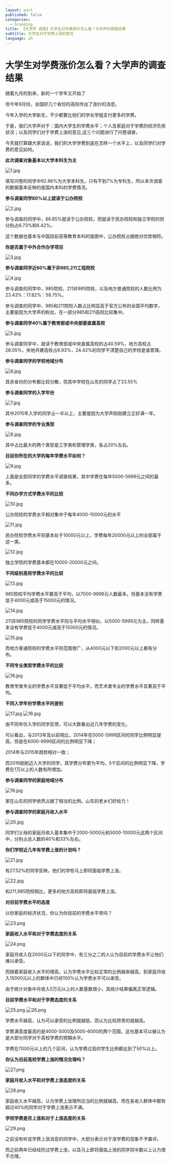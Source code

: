 ```yaml
---
layout: post
published: false
categories:
  - branding
title: 【大学声 调查】大学生对学费涨价怎么看？大学声的调查结果
subtitle: 大学生对于学费上涨的意见
language: zh
---
```

# 大学生对学费涨价怎么看？大学声的调查结果



随着九月的到来，新的一个学年又开始了

但今年9月份，全国好几个省份的高校传出了涨价的消息。

今年入学的大学新生，不少都要比他们的学长学姐支付更多的学费。

于是，我们大学声对于：国内大学生的学费水平；个人及家庭对于学费的经济负担状况；以及同学们对于学费上涨的意见,这三个问题进行了问卷调查，

今天就打算跟大家说说，我们的大学学费到底在怎样一个水平上，以及同学们对学费的意见如何。

**此次调查对象基本以大学本科生为主**


![1.jpg]({{site.baseurl}}/image/1.jpg)


填写问卷的同学中92.66%为大学本科生，只有不到7%为专科生，所以本次调查的数据基本反映的是国内本科的学费情况。

**参与调查同学80%以上就读于公办院校**

![2.jpg]({{site.baseurl}}/image/2.jpg)


参与调查的同学中，86.85%就读于公办院校，而就读于民办院校和独立学院的则分别占6.73%和6.42%。

这个数据也基本与中国目前高等教育本科的版图中，公办院校占据绝对优势相符。

**你是否属于中外合作办学项目**

![3.jpg]({{site.baseurl}}/image/3.jpg)


**参与调查同学近60%属于非985,211工程院校**

![4.jpg]({{site.baseurl}}/image/4.jpg)


参与调查的同学中，985院校，211非985院校，以及地方普通院校的人数比例为23.43%：17.82%：58.75%。

参与调查的同学中，985和211院校人数占比明显高于官方公布的全国平均数字。主要是因为大学声的粉丝，在一部分985和211高校比较集中。

**参与调查同学40%属于教育部或中央部委直属高校**

![5.jpg]({{site.baseurl}}/image/5.jpg)


参与调查同学中，就读于教育部或中央直属高校的占40.59%，地方高校占28.05%，央地共建高校占6.93%，24.42%的同学不清楚自己的学校是谁管理。

**参与调查同学的学校地域分布**

![6.jpg]({{site.baseurl}}/image/6.jpg)


其余省份的分布都比较分散，但其中学校在山东的同学占了23.55%


**参与调查同学的入学年份**

![7.jpg]({{site.baseurl}}/image/7.jpg)


其中2015年入学的同学占一半以上，主要是因为大学声刚刚建立正好满一年。

**参与调查同学的专业类型**

![8.jpg]({{site.baseurl}}/image/8.jpg)


其中占比最大的两个类型是工学类和管理学类，各占20%左右。

**目前你所在的大学的每年学费水平如何？**

![9.jpg]({{site.baseurl}}/image/9.jpg)


上面是全部同学的学费水平调查结果，其中学费在每年5000-5999元之间的最多。


**不同办学方式学费水平的比较**


![10.jpg]({{site.baseurl}}/image/10.jpg)


公办院校的学费水平相对集中于每年4000-10000元的水平

![11.jpg]({{site.baseurl}}/image/11.jpg)


民办院校学费水平则基本处于10000元以上，学费每年20000元以上的全部属于这一类。

![12.jpg]({{site.baseurl}}/image/12.jpg)


独立学院的学费基本都在10000-20000元之间。

**不同级别高校学费水平的比较**



![13.jpg]({{site.baseurl}}/image/13.jpg)


985院校平均学费水平要高于平均，以7000-9999元人数最多。但基本没有学费低于4000元或高于15000元的情况。

![14.jpg]({{site.baseurl}}/image/14.jpg)


211非985院校的同学学费水平则与平均水平相似，以5000-5999元为主。同样基本没有学费低于4000元或高于15000元的情况。

![15.jpg]({{site.baseurl}}/image/15.jpg)


而地方普通院校的学费水平则范围很广，从4000元以下到2000元以上都有分布。


**不同专业类型学费水平的比较**


![16.jpg]({{site.baseurl}}/image/16.jpg)


教育学类专业的学费水平显著低于平均水平，而艺术类专业的学费水平显著高于平均。

**不同入学年份学费水平的差别**


![17.jpg]({{site.baseurl}}/image/17.jpg)
![18.jpg]({{site.baseurl}}/image/18.jpg)


由不同年份入学的同学反馈，可以大致看出近几年学费的变化。

可以看出，与2013年及以前相比，2014年在5000-5999区间的同学比例明显提高，但是在6000-9999区间的比例明显下降；

2014年与2015年趋势相对一致；

而2016刚刚迈入大学的同学，其学费分布更为平均，5千区间的比例明显下降，学费在1万以上的人数有所增加。

**参与调查同学的家庭地域分布**

![19.jpg]({{site.baseurl}}/image/19.jpg)


家在山东的同学依然占据了相当的比例。山东的老乡们好给力！

**参与调查同学的家庭月收入水平**

![20.jpg]({{site.baseurl}}/image/20.jpg)


同学们父母的家庭月收入基本集中于2000-5000元和5000-10000元这两个区间中，分别占总人数的40%和33%左右。


**你们学校近几年有学费上涨的计划吗？**


![21.jpg]({{site.baseurl}}/image/21.jpg)


有27.52%的同学反映，他们的学校马上即将面临学费上涨。

![22.jpg]({{site.baseurl}}/image/22.jpg)




和211,985院校相比，更多的地方高校即将面临学费上涨。

**对目前学费水平的态度**

以你家庭的经济状况，你认为你目前的学费水平贵吗？

![23.png]({{site.baseurl}}/image/23.png)



**家庭收入水平和对于学费态度的关系**


![24.png]({{site.baseurl}}/image/24.png)


家庭月收入在2000元以下的同学中，有三分之二的人认为目前的学费水平让他们难以承受。

而随着家庭收入水平的增高，认为学费水平比较正常的比例越来越高，到家庭月收入15000元以上的群体中已经100%认为学费水平可以承受。

由于统计对象中月收入5万元以上的人数基数很小，其统计结果偏离正常逻辑。

**目前学费水平和对于学费态度的关系**


![25.png]({{site.baseurl}}/image/25.png)
![26.png]({{site.baseurl}}/image/26.png)


学费水平越高，认为可以承受的比例就越低，而认为比较昂贵的就越高。

学费满意度最高的是4000-5000及5000-6000的两个范围，这也基本可以被认为是大部分同学对于高校学费的预期水平。

学费在7000元以上的几个区间，认为学费过高的学生比例都达到了50%以上。

**你认为目前高校学费上涨的情况合理吗？**

![27.png]({{site.baseurl}}/image/27.png)


**家庭月收入水平和对学费上涨态度的关系**

![28.png]({{site.baseurl}}/image/28.png)


家庭收入水平越高，认为学费上涨理所应当的比例就越高，而在各收入群体中都有超过40%的同学对于学费上涨表示不满。

**学校学费是否上涨和对于上涨态度的关系**

![29.png]({{site.baseurl}}/image/29.png)

之前没有听说学费上涨消息的同学中，大部分表示对于涨学费的现象不予置评。

而之前两年已经经历过学费上涨，以及马上即将面临上涨的同学则半数以上认为很不合理。
